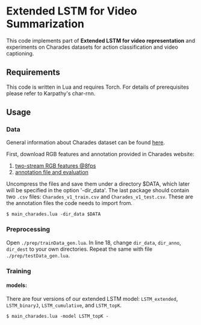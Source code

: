 # Extended LSTM for Video Summarization
This code implements part of **Extended LSTM for video representation** and experiments on Charades datasets for action classification and video captioning.
## Requirements
This code is written in Lua and requires Torch. For details of prerequisites please refer to Karpathy's char-rnn.
## Usage
### Data
General information about Charades dataset can be found [here](http://allenai.org/plato/charades/).

First, download RGB features and annotation provided in Charades website:
1. [two-stream RGB features @8fps](http://ai2-website.s3.amazonaws.com/data/Charades_v1_features_rgb.tar.gz)
2. [annotation file and evaluation](http://ai2-website.s3.amazonaws.com/data/Charades.zip)

Uncompress the files and save them under a directory $DATA, which later will be specified in the option '-dir_data'. The last package should contain two ```.csv``` files: ```Charades_v1_train.csv``` and ```Charades_v1_test.csv```. These are the annotation files the code needs to import from. 
```
$ main_charades.lua -dir_data $DATA
```
### Preprocessing
Open ```./prep/trainData_gen.lua```. In line 18, change ```dir_data```, ```dir_anno```, ```dir_dest``` to your own directories. 
Repeat the same with file ```./prep/testData_gen.lua```. 

### Training
#### models:
There are four versions of our extended LSTM model: ```LSTM_extended```, ```LSTM_binaryJ```, ```LSTM_cumulative```, and ```LSTM_topK```. 

```
$ main_charades.lua -model LSTM_topK -

